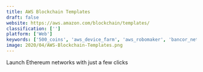 ```yaml
---
title: AWS Blockchain Templates
draft: false 
website: https://aws.amazon.com/blockchain/templates/
classification: ['']
platform: ['Web']
keywords: ['500_coins', 'aws_device_farm', 'aws_robomaker', 'bancor_network', 'blockchaini.co', 'coinlist', 'ethereum_syllabus', 'genymotion', 'hash_heroes', 'ibm_blockchain', 'oracle_blockchain_cloud_service', 'shiftblock', 'sia', 'testflight', 'thebit', 'tokenbin', 'toshi', 'marbot']
image: 2020/04/AWS-Blockchain-Templates.png
---
```

Launch Ethereum networks with just a few clicks